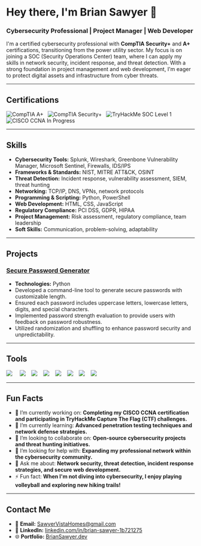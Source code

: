 # Hey there, I'm Brian Sawyer 👋

<h3>Cybersecurity Professional | Project Manager | Web Developer</h3>

I'm a certified cybersecurity professional with **CompTIA Security+** and **A+** certifications, transitioning from the power utility sector. My focus is on joining a SOC (Security Operations Center) team, where I can apply my skills in network security, incident response, and threat detection. With a strong foundation in project management and web development, I'm eager to protect digital assets and infrastructure from cyber threats.

---

## Certifications

<div>
    <img src="https://img.shields.io/badge/CompTIA-A%2B-EB1F29?style=for-the-badge&logo=comptia&logoColor=white" alt="CompTIA A+" /> &nbsp;
    <img src="https://img.shields.io/badge/CompTIA-Security%2B-EB1F29?style=for-the-badge&logo=comptia&logoColor=white" alt="CompTIA Security+" /> &nbsp;
    <img src="https://img.shields.io/badge/TryHackMe-SOC_Level_1-88CC88?style=for-the-badge&logo=tryhackme&logoColor=white" alt="TryHackMe SOC Level 1" /> &nbsp;
    <img src="https://img.shields.io/badge/CISCO-CCNA_*in_Progress*-657D8B?style=for-the-badge&logo=comptia&logoColor=white" alt="CISCO CCNA In Progress" />
</div>

---

## Skills

- **Cybersecurity Tools:** Splunk, Wireshark, Greenbone Vulnerability Manager, Microsoft Sentinel, Firewalls, IDS/IPS
- **Frameworks & Standards:** NIST, MITRE ATT&CK, OSINT
- **Threat Detection:** Incident response, vulnerability assessment, SIEM, threat hunting
- **Networking:** TCP/IP, DNS, VPNs, network protocols
- **Programming & Scripting:** Python, PowerShell
- **Web Development:** HTML, CSS, JavaScript
- **Regulatory Compliance:** PCI DSS, GDPR, HIPAA
- **Project Management:** Risk assessment, regulatory compliance, team leadership
- **Soft Skills:** Communication, problem-solving, adaptability

---

## Projects

### [Secure Password Generator](https://github.com/MegaByteKnight/Secure-Password-Generator)
- **Technologies:** Python
- Developed a command-line tool to generate secure passwords with customizable length.
- Ensured each password includes uppercase letters, lowercase letters, digits, and special characters.
- Implemented password strength evaluation to provide users with feedback on password robustness.
- Utilized randomization and shuffling to enhance password security and unpredictability.

<!-- ### [SOC Lab Project](https://github.com/MegaByteKnight/SOC-Lab-Project)
- **Technologies:** Splunk, Python, Firewall Configuration
- Automated incident response tasks by developing custom scripts.
- Configured a SIEM to trigger real-time alerts and automated workflows.
- Implemented firewall rules to block malicious IPs based on SIEM data.

### [Phishing Detection Project](https://github.com/MegaByteKnight/Phishing-Detection)
- **Technologies:** Splunk
- Created detection rules to identify phishing emails and malicious URLs.
- Deployed security awareness training modules to educate users on phishing risks. -->

---

## Tools

<div>
    <img src="https://img.shields.io/badge/-Microsoft_Sentinel-5E5E5E?style=for-the-badge&logo=Microsoft%20Azure&logoColor=white" /> &nbsp;&nbsp;&nbsp;
    <img src="https://img.shields.io/badge/-Splunk-000000?style=for-the-badge&logo=Splunk&logoColor=white" /> &nbsp;&nbsp;
    <img src="https://img.shields.io/badge/-Wireshark-1679A7?style=for-the-badge&logo=Wireshark&logoColor=white" /> &nbsp;&nbsp;
    <img src="https://img.shields.io/badge/-Microsoft_Defender_for_Endpoint-0078D4?style=for-the-badge&logo=Microsoft&logoColor=white" /> &nbsp;&nbsp;
    <img src="https://img.shields.io/badge/-Python-3776AB?style=for-the-badge&logo=Python&logoColor=white" /> &nbsp;&nbsp;
    <img src="https://img.shields.io/badge/-PowerShell-5391FE?style=for-the-badge&logo=PowerShell&logoColor=white" /> &nbsp;&nbsp;
    <img src="https://img.shields.io/badge/-Nmap-4682B4?style=for-the-badge&logo=Nmap&logoColor=white" /> &nbsp;&nbsp;
    <img src="https://img.shields.io/badge/-Kali_Linux-557C94?style=for-the-badge&logo=Kali%20Linux&logoColor=white" /> 
</div>

---

## Fun Facts

- 🔭 I’m currently working on: **Completing my CISCO CCNA certification and participating in TryHackMe Capture The Flag (CTF) challenges.**
- 🌱 I’m currently learning: **Advanced penetration testing techniques and network defense strategies.**
- 👯 I’m looking to collaborate on: **Open-source cybersecurity projects and threat hunting initiatives.**
- 🤔 I’m looking for help with: **Expanding my professional network within the cybersecurity community.**
- 💬 Ask me about: **Network security, threat detection, incident response strategies, and secure web development.**
- ⚡ Fun fact: **When I'm not diving into cybersecurity, I enjoy playing volleyball and exploring new hiking trails!**

---

## Contact Me

- 📧 **Email:** [SawyerVistaHomes@gmail.com](mailto:SawyerVistaHomes@gmail.com)
- 💼 **LinkedIn:** [linkedin.com/in/brian-sawyer-1b721275](https://www.linkedin.com/in/brian-sawyer-1b721275)
- 🌐 **Portfolio:** [BrianSawyer.dev](https://www.briansawyer.dev)

